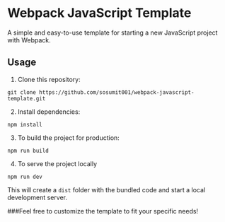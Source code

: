 # Webpack JavaScript Template

A simple and easy-to-use template for starting a new JavaScript project with Webpack.

## Usage

1. Clone this repository:

```
git clone https://github.com/sosumit001/webpack-javascript-template.git
```

2. Install dependencies:

```
npm install
```

3. To build the project for production:

```
npm run build
```

4. To serve the project locally

```
npm run dev
```

This will create a `dist` folder with the bundled code and start a local development server.

###Feel free to customize the template to fit your specific needs!
